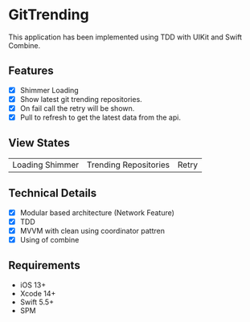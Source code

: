 # GitTrending

This application has been implemented using TDD with UIKit and Swift Combine.

## Features

- [x] Shimmer Loading
- [x] Show latest git trending repositories.
- [x] On fail call the retry will be shown.
- [x] Pull to refresh to get the latest data from the api.

## View States
<table>
  <tr>
    <td>Loading Shimmer</td>
    <td>Trending Repositories</td>
    <td>Retry</td>
  </tr>
 </table>

## Technical Details

- [x] Modular based architecture (Network Feature)
- [x] TDD
- [x] MVVM with clean using coordinator pattren
- [x] Using of combine

## Requirements

- iOS 13+ 
- Xcode 14+
- Swift 5.5+
- SPM

